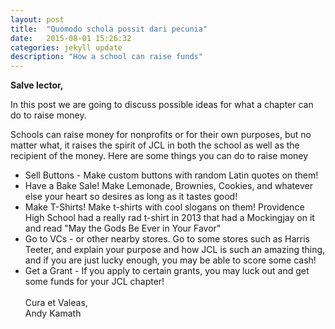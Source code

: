 ```yaml
---
layout: post
title:  "Quomodo schola possit dari pecunia"
date:   2015-08-01 15:26:32
categories: jekyll update
description: "How a school can raise funds"
---
```

<strong>Salve lector,</strong>

In this post we are going to discuss possible ideas for what a chapter can do to raise money.

Schools can raise money for nonprofits or for their own purposes, but no matter what, it raises the spirit of JCL in both the school as well as the recipient of the money. Here are some things you can do to raise money

* Sell Buttons - Make custom buttons with random Latin quotes on them!
* Have a Bake Sale! Make Lemonade, Brownies, Cookies, and whatever else your heart so desires as long as it tastes good! 
* Make T-Shirts! Make t-shirts with cool slogans on them! Providence High School had a really rad t-shirt in 2013 that had a Mockingjay on it and read "May the Gods Be Ever in Your Favor"
* Go to VCs - or other nearby stores. Go to some stores such as Harris Teeter, and explain your purpose and how JCL is such an amazing thing, and if you are just lucky enough, you may be able to score some cash!
* Get a Grant - If you apply to certain grants, you may luck out and get some funds for your JCL chapter!
<br><br>
Cura et Valeas,<br>Andy Kamath 
